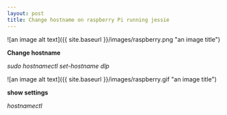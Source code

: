 ```yaml
---
layout: post
title: Change hostname on raspberry Pi running jessie
---
```


![an image alt text]({{ site.baseurl }}/images/raspberry.png "an image title")

**Change hostname**

 _sudo hostnamectl set-hostname dlp_


![an image alt text]({{ site.baseurl }}/images/raspberry.gif "an image title")

**show settings**

_hostnamectl_


